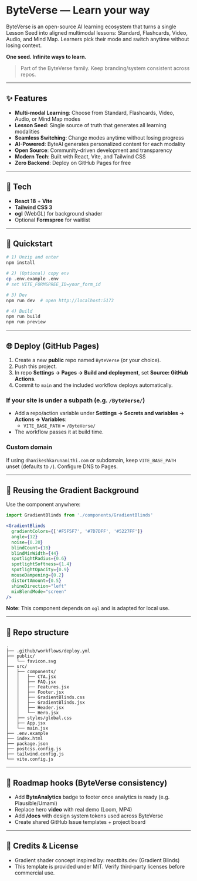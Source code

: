 # ByteVerse — Learn your way

ByteVerse is an open-source AI learning ecosystem that turns a single Lesson Seed into aligned multimodal lessons: Standard, Flashcards, Video, Audio, and Mind Map. Learners pick their mode and switch anytime without losing context.

**One seed. Infinite ways to learn.**

> Part of the ByteVerse family. Keep branding/system consistent across repos.

---

## ✨ Features

- **Multi-modal Learning**: Choose from Standard, Flashcards, Video, Audio, or Mind Map modes
- **Lesson Seed**: Single source of truth that generates all learning modalities
- **Seamless Switching**: Change modes anytime without losing progress
- **AI-Powered**: ByteAI generates personalized content for each modality
- **Open Source**: Community-driven development and transparency
- **Modern Tech**: Built with React, Vite, and Tailwind CSS
- **Zero Backend**: Deploy on GitHub Pages for free

---

## 🧱 Tech

- **React 18** + **Vite**
- **Tailwind CSS 3**
- **ogl** (WebGL) for background shader
- Optional **Formspree** for waitlist

---

## 🚀 Quickstart

```bash
# 1) Unzip and enter
npm install

# 2) (Optional) copy env
cp .env.example .env
# set VITE_FORMSPREE_ID=your_form_id

# 3) Dev
npm run dev  # open http://localhost:5173

# 4) Build
npm run build
npm run preview
```

---

## 🌐 Deploy (GitHub Pages)

1. Create a new **public** repo named `ByteVerse` (or your choice).
2. Push this project.
3. In repo **Settings → Pages → Build and deployment**, set **Source: GitHub Actions**.
4. Commit to `main` and the included workflow deploys automatically.

### If your site is under a subpath (e.g. `/ByteVerse/`)

- Add a repo/action variable under **Settings → Secrets and variables → Actions → Variables**:
  - `VITE_BASE_PATH` = `/ByteVerse/`
- The workflow passes it at build time.

### Custom domain

If using `dhanikeshkarunanithi.com` or subdomain, keep `VITE_BASE_PATH` unset (defaults to `/`). Configure DNS to Pages.

---

## 🧩 Reusing the Gradient Background

Use the component anywhere:

```jsx
import GradientBlinds from './components/GradientBlinds'

<GradientBlinds
  gradientColors={['#F5F5F7', '#7D7DFF', '#5227FF']}
  angle={12}
  noise={0.20}
  blindCount={18}
  blindMinWidth={44}
  spotlightRadius={0.6}
  spotlightSoftness={1.4}
  spotlightOpacity={0.9}
  mouseDampening={0.2}
  distortAmount={0.5}
  shineDirection="left"
  mixBlendMode="screen"
/>
```

**Note**: This component depends on `ogl` and is adapted for local use.

---

## 🧭 Repo structure

```
.
├── .github/workflows/deploy.yml
├── public/
│   └── favicon.svg
├── src/
│   ├── components/
│   │   ├── CTA.jsx
│   │   ├── FAQ.jsx
│   │   ├── Features.jsx
│   │   ├── Footer.jsx
│   │   ├── GradientBlinds.css
│   │   ├── GradientBlinds.jsx
│   │   ├── Header.jsx
│   │   └── Hero.jsx
│   ├── styles/global.css
│   ├── App.jsx
│   └── main.jsx
├── .env.example
├── index.html
├── package.json
├── postcss.config.js
├── tailwind.config.js
└── vite.config.js
```

---

## 🔮 Roadmap hooks (ByteVerse consistency)

- Add **ByteAnalytics** badge to footer once analytics is ready (e.g. Plausible/Umami)
- Replace hero **video** with real demo (Loom, MP4)
- Add **/docs** with design system tokens used across ByteVerse
- Create shared GitHub Issue templates + project board

---

## 🙏 Credits & License

- Gradient shader concept inspired by: reactbits.dev (Gradient Blinds)
- This template is provided under MIT. Verify third‑party licenses before commercial use.
